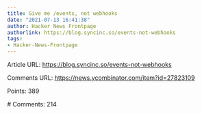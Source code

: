 ```yaml
---
title: Give me /events, not webhooks
date: "2021-07-13 16:41:38"
author: Hacker News Frontpage
authorlink: https://blog.syncinc.so/events-not-webhooks
tags:
- Hacker-News-Frontpage
---
```


<p>Article URL: <a href="https://blog.syncinc.so/events-not-webhooks">https://blog.syncinc.so/events-not-webhooks</a></p>
<p>Comments URL: <a href="https://news.ycombinator.com/item?id=27823109">https://news.ycombinator.com/item?id=27823109</a></p>
<p>Points: 389</p>
<p># Comments: 214</p>
